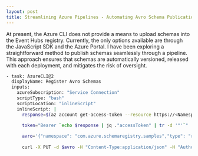 ```yaml
---
layout: post
title: Streamlining Azure Pipelines - Automating Avro Schema Publication to Event Hubs Schema Registry
---
```

At present, the Azure CLI does not provide a means to upload schemas into the Event Hubs registry. Currently, the only options available are through the JavaScript SDK and the Azure Portal. I have been exploring a straightforward method to publish schemas seamlessly through a pipeline. This approach ensures that schemas are automatically versioned, released with each deployment, and mitigates the risk of oversight.

```bash
- task: AzureCLI@2
  displayName: Register Avro Schemas
  inputs:
    azureSubscription: "Service Connection"
    scriptType: "bash"
    scriptLocation: "inlineScript"
    inlineScript: |
      response=$(az account get-access-token --resource https://<Namespace_Name>.servicebus.windows.net)
        
      token="Bearer `echo $response | jq ."accessToken" | tr -d '"'`"

      avro='{"namespace": "com.azure.schemaregistry.samples","type": "record","name": "Order","fields": [{"name": "id","type": "string"},{"name": "amount","type": "double"}]}'
        
      curl -X PUT -d $avro -H "Content-Type:application/json" -H "Authorization:$token" -H "Serialization-Type:Avro" 'https://<Namespace_Name>.servicebus.windows.net/$schemagroups/<SchemaGroup_Name>/schemas/<Schema_Name>?api-version=2020-09-01-preview'
```
